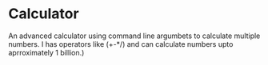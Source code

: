 # Calculator
An advanced calculator using command line argumbets to calculate multiple numbers. I has operators like (+-*/) and can calculate numbers upto aprroximately 1 billion.)
